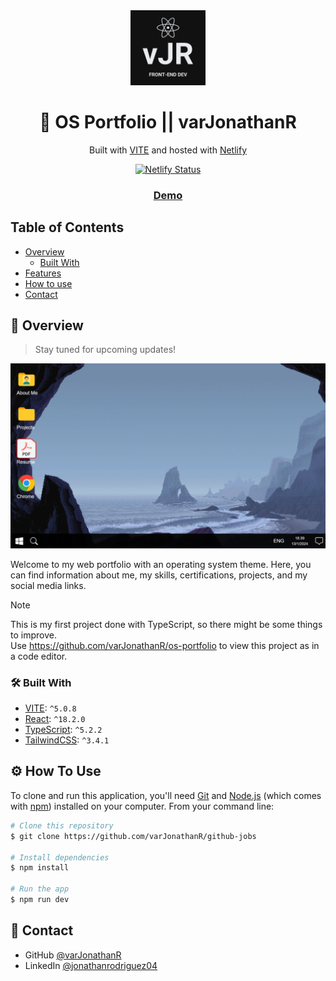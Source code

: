<div align="center">
    <img src="https://github.com/varJonathanR/os-portfolio/blob/main/public/vJRLogo.webp" alt="Logo" width="120px" />
</div>

<h1 align="center">🚀 OS Portfolio || varJonathanR</h1>

<div align="center">

Built with [VITE](https://vitejs.dev/) and hosted with [Netlify](https://www.netlify.com/) <br>

[![Netlify Status](https://api.netlify.com/api/v1/badges/a392782c-b555-42fc-978f-f1737189c3a1/deploy-status)](https://app.netlify.com/sites/varjonathanr/deploys)

</div>

<div align="center">
  <h3>
    <a href="https://varjonathanr.netlify.app/">
      Demo
    </a>
  </h3>
</div>

## Table of Contents

- [Overview](#overview)
  - [Built With](#built-with)
- [Features](#features)
- [How to use](#how-to-use)
- [Contact](#contact)

## 🔎 Overview

> Stay tuned for upcoming updates!

![OS Portfolio Preview](https://github.com/varJonathanR/os-portfolio/blob/main/public/os-portfolio_preview.png)

Welcome to my web portfolio with an operating system theme. Here, you can find information about me, my skills, certifications, projects, and my social media links.

> [!NOTE]
> This is my first project done with TypeScript, so there might be some things to improve. <br>
> Use https://github.com/varJonathanR/os-portfolio to view this project as in a code editor.

### 🛠️ Built With

- [VITE](https://vitejs.dev/): `^5.0.8`
- [React](https://reactjs.org/): `^18.2.0`
- [TypeScript](https://www.typescriptlang.org/): `^5.2.2`
- [TailwindCSS](https://tailwindcss.com/): `^3.4.1`

## ⚙️ How To Use

To clone and run this application, you'll need [Git](https://git-scm.com) and [Node.js](https://nodejs.org/en/download/) (which comes with [npm](http://npmjs.com)) installed on your computer. From your command line:

```bash
# Clone this repository
$ git clone https://github.com/varJonathanR/github-jobs

# Install dependencies
$ npm install

# Run the app
$ npm run dev
```

## 🤝 Contact

- GitHub [@varJonathanR](https://github.com/varJonathanR)
- LinkedIn [@jonathanrodriguez04](https://www.linkedin.com/in/jonathanrodriguez04)